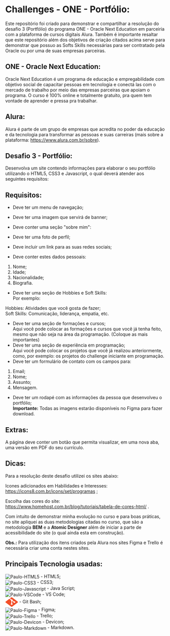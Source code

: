 # Challenges - ONE - Portfólio:

Este repositório foi criado para demonstrar e compartilhar a resolução do desafio 3 (Portfólio) do programa ONE - Oracle Next Education em parceiria com a plataforma de cursos digitais Alura.
Também é importante resaltar que este repositório além dos objetivos de criação citados acima serve para demonstrar que possuo as Softs Skills necessárias para ser contratado pela Oracle ou por uma de suas empresas parceiras.<br>

## ONE - Oracle Next Education:

Oracle Next Education é um programa de educação e empregabilidade com objetivo social de capacitar pessoas em tecnologia e conectá las com o mercado de trabalho por meio das empresas parceiras que apoiam o programa. O curso é 100% online e totalmente gratuito, pra quem tem vontade de aprender e pressa pra trabalhar.<br>

## Alura:

Alura é parte de um grupo de empresas que acredita no poder da educação e da tecnologia para transformar as pessoas e suas carreiras (mais sobre a plataforma: https://www.alura.com.br/sobre).

## Desafio 3 - Portfólio: 

Desenvolva um site contendo informações para elaborar o seu portfólio utilizando o HTML5, CSS3 e Javascript, o qual deverá atender aos seguintes requisitos:

## Requisitos:

- Deve ter um menu de navegação;
- Deve ter uma imagem que servirá de banner;<p>

- Deve conter uma seção "sobre mim":
- Deve ter uma foto de perfil;
- Deve incluir um link para as suas redes sociais;
- Deve conter estes dados pessoais:<p>

1) Nome;
2) Idade;
3) Nacionalidade;
4) Biografia.

- Deve ter uma seção de Hobbies e Soft Skills:<br>
Por exemplo:<p>

Hobbies: Atividades que você gosta de fazer;<br>
Soft Skills: Comunicação, liderança, empatia, etc.<p>

- Deve ter uma seção de formações e cursos;<br>
Aqui você pode colocar as formações e cursos que você já tenha feito, mesmo que não seja na área da programação. (Coloque as mais importantes)
- Deve ter uma seção de experiência em programação;<br>
Aqui você pode colocar os projetos que você já realizou anteriormente, como, por exemplo: os projetos do challenge iniciante em programação.
- Deve ter um formulário de contato com os campos para:<p>

1) Email;
2) Nome;
3) Assunto;
4) Mensagem.<p>

- Deve ter um rodapé com as informações da pessoa que desenvolveu o portfólio;<br>
<strong>Importante:</strong> Todas as imagens estarão disponíveis no Figma para fazer download.

## Extras:
A página deve conter um botão que permita visualizar, em uma nova aba, uma versão em PDF do seu currículo. 

## Dicas:
Para a resolução deste desafio utilizei os sites abaixo:<p>

Icones adicionados em Habilidades e Interesses: https://icons8.com.br/icons/set/programas ;<br>

Escolha das cores do site: https://www.homehost.com.br/blog/tutoriais/tabela-de-cores-html/ .<p>

Com intuito de demonstrar minha evolução no curso e para boas práticas, no site apliquei as duas metodologias citadas no curso, que são a metodologia <strong>BEM</strong> e a <strong>Atomic Designer</strong> além de iniciar a parte de acessibilidade do site (o qual ainda esta em construção).<p>

<strong>Obs.:</strong> Para utilização dos itens criados pela Alura nos sites Figma e Trello é necessária criar uma conta nestes sites.<br>

## 

## Principais Tecnologia usadas:

<img align="center" alt="Paulo-HTML5" height="30" width="40" src="https://cdn.jsdelivr.net/gh/devicons/devicon/icons/html5/html5-original.svg"> - HTML5;<br>
<img align="center" alt="Paulo-CSS3" height="30" width="40" src="https://cdn.jsdelivr.net/gh/devicons/devicon/icons/css3/css3-plain.svg"> - CSS3;<br>
<img align="center" alt="Paulo-Javascript" height="30" width="40" src="https://cdn.jsdelivr.net/gh/devicons/devicon/icons/javascript/javascript-original.svg"> - Java Script;<br>
<img align="center" alt="Paulo-VSCode" height="30" width="40" src="https://cdn.jsdelivr.net/gh/devicons/devicon/icons/vscode/vscode-original.svg"> - VS Code;<br>
<img align="center" alt="Paulo-Git" height="30" width="40" src="https://raw.githubusercontent.com/devicons/devicon/master/icons/git/git-plain.svg"> - Git Bash;<br>
<img align="center" alt="Paulo-Figma" height="30" width="40" src="https://cdn.jsdelivr.net/gh/devicons/devicon/icons/figma/figma-original.svg"> - Figma;<br>
<img align="center" alt="Paulo-Trello" height="30" width="40" src="https://cdn.jsdelivr.net/gh/devicons/devicon/icons/trello/trello-plain.svg"> - Trello;<br>
<img align="center" alt="Paulo-Devicon" height="30" width="40" src="https://cdn.jsdelivr.net/gh/devicons/devicon/icons/devicon/devicon-original.svg"> - Devicon;<br>
<img align="center" alt="Paulo-Markdown" height="30" width="40" src="https://cdn.jsdelivr.net/gh/devicons/devicon/icons/markdown/markdown-original.svg"> - Markdown.<br>
